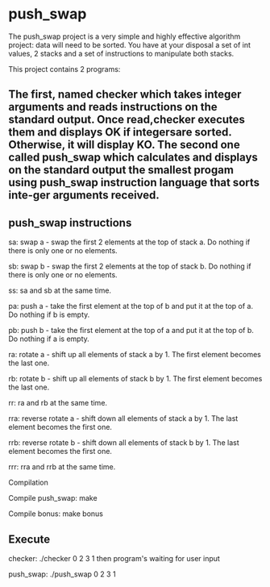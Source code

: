 # push_swap
The push_swap project is a very simple and highly effective algorithm project: data will need to be sorted. You have at your disposal a set of int values, 2 stacks and a set of instructions to manipulate both stacks.

This project contains 2 programs:

The first, named checker which takes integer arguments and reads instructions on the standard output. Once read,checker executes them and displays OK if integersare sorted. Otherwise, it will display KO.
The second one called push_swap which calculates and displays on the standard output the smallest progam using push_swap instruction language that sorts inte-ger arguments received.
--------------------------------------
push_swap instructions
--------------------------

sa: swap a - swap the first 2 elements at the top of stack a. Do nothing if there is only one or no elements.

sb: swap b - swap the first 2 elements at the top of stack b. Do nothing if there is only one or no elements.

ss: sa and sb at the same time.

pa: push a - take the first element at the top of b and put it at the top of a. Do nothing if b is empty.

pb: push b - take the first element at the top of a and put it at the top of b. Do nothing if a is empty.

ra: rotate a - shift up all elements of stack a by 1. The first element becomes the last one.

rb: rotate b - shift up all elements of stack b by 1. The first element becomes the last one.

rr: ra and rb at the same time.

rra: reverse rotate a - shift down all elements of stack a by 1. The last element becomes the first one.

rrb: reverse rotate b - shift down all elements of stack b by 1. The last element becomes the first one.

rrr: rra and rrb at the same time.

Compilation

Compile push_swap: make

Compile bonus: make bonus

Execute
--------------------
checker: ./checker 0 2 3 1 then program's waiting for user input

push_swap: ./push_swap 0 2 3 1

